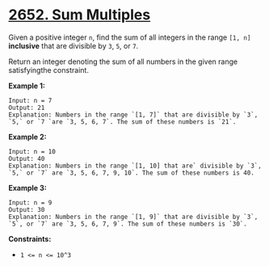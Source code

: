 # [2652. Sum Multiples](https://leetcode.com/problems/sum-multiples/)

Given a positive integer `n`, find the sum of all integers in the range `[1, n]` **inclusive**  that are divisible by `3`, `5`, or `7`.

Return an integer denoting the sum of all numbers in the given range satisfyingthe constraint.

**Example 1:** 

```
Input: n = 7
Output: 21
Explanation: Numbers in the range `[1, 7]` that are divisible by `3`, `5,` or `7 `are `3, 5, 6, 7`. The sum of these numbers is `21`.
```

**Example 2:** 

```
Input: n = 10
Output: 40
Explanation: Numbers in the range `[1, 10] that are` divisible by `3`, `5,` or `7` are `3, 5, 6, 7, 9, 10`. The sum of these numbers is 40.
```

**Example 3:** 

```
Input: n = 9
Output: 30
Explanation: Numbers in the range `[1, 9]` that are divisible by `3`, `5`, or `7` are `3, 5, 6, 7, 9`. The sum of these numbers is `30`.
```

**Constraints:** 

- `1 <= n <= 10^3`
